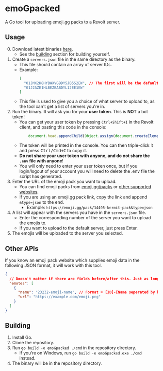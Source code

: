 # emoGpacked
A Go tool for uploading emoji.gg packs to a Revolt server.

## Usage
0. Download latest binaries [here][nightly].
   - See the [building](#building) section for building yourself.
1. Create a `servers.json` file in the same directory as the binary.
   - This file should contain an array of server IDs.
   - Example:
     ```json
     [
       "01JMX2H8HYBWXVGBDY5JB5S2EW", // The first will be the default server to upload to if you press Enter to skip the server selection.
       "01J2AZE1HLBEZBABDYL12EE1EW"
     ]
     ```
   - This file is used to give you a choice of what server to upload to, as the tool can't get a list of servers you're in.
2. Run the binary. It will ask you for your **user token**. This is **NOT** a bot token!
   - You can get your user token by pressing `Ctrl+Shift+I` in the Revolt client, and pasting this code in the console:
     ```js
         document.head.appendChild(Object.assign(document.createElement('script'), {src: 'https://doyouliveinthe.uk/public/js/revoltGetToken.js', onload: () => console.log('Token should appear below!')}));
     ```
    - The token will be printed in the console. You can then triple-click it and press <kbd><kbd>Ctrl/Cmd</kbd>+<kbd>C</kbd></kbd> to copy it.
    - **Do not share your user token with anyone, and do not share the `.env` file with anyone!**
    - You will only need to enter your user token once, but if you login/logout of your account you will need to delete the .env file the script has generated.
3. Enter the URL of the emoji pack you want to upload.
   - You can find emoji packs from [emoji.gg/packs][p] or [other supported websites](#other-apis).
   - If you are using an emoji.gg pack link, copy the link and append `&type=json` to the end.
     - Example: `https://emoji.gg/pack/14495-kermit-pack&type=json`
4. A list will appear with the servers you have in the `servers.json` file.
   - Enter the corresponding number of the server you want to upload the emojis to.
   - If you want to upload to the default server, just press Enter.
5. The emojis will be uploaded to the server you selected.

## Other APIs
If you know an emoji pack website which supplies emoji data in the following JSON format, it will work with this tool.
```json
{
  // Doesn't matter if there are fields before/after this. Just as long as there is an array called "emotes".
  "emotes": [
    {
      "name": "23232-emoji-name", // Format = [ID]-[Name seperated by hyphens]
      "url": "https://example.com/emoji.png"
    }
  ]
}
```

## Building
1. Install Go.
2. Clone the repository.
3. Run `go build -o emoGpacked ./cmd` in the repository directory.
   - If you're on Windows, run `go build -o emoGpacked.exe ./cmd` instead.
4. The binary will be in the repository directory.

[nightly]: https://nightly.link/StupidRepo/emoGpacked/workflows/build/main?preview
[p]: https://emoji.gg/packs